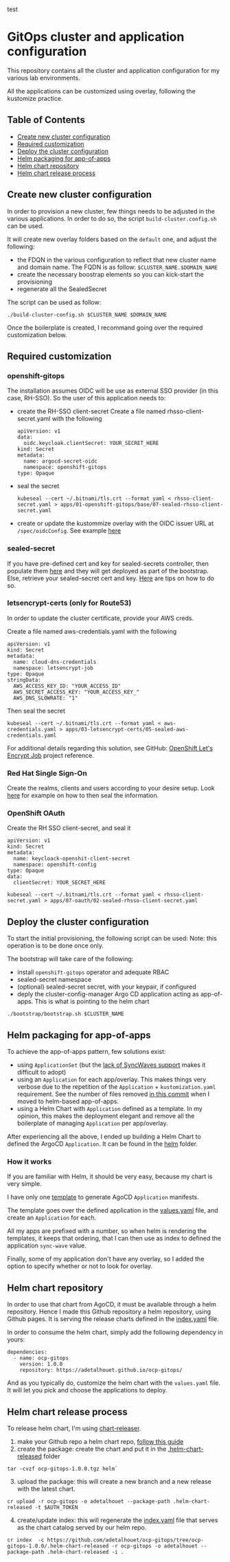 test
# GitOps cluster and application configuration

This repository contains all the cluster and application configuration for my various lab environments.

All the applications can be customized using overlay, following the kustomize practice.

## Table of Contents

<!-- TOC -->
- [Create new cluster configuration](#create-new-cluster-configuration)
- [Required customization](#required-customization)
- [Deploy the cluster configuration](#deploy-the-cluster-configuration)
- [Helm packaging for app-of-apps](#helm-packaging-for-app-of-apps)
- [Helm chart repository](#helm-chart-repository)
- [Helm chart release process](#helm-chart-release-process)
<!-- TOC -->

## Create new cluster configuration

In order to provision a new cluster, few things needs to be adjusted in the various applications. In order to do so, the script `build-cluster.config.sh` can be used.

It will create new overlay folders based on the `default` one, and adjust the following:
- the FDQN in the various configuration to reflect that new cluster name and domain name. The FQDN is as follow: `$CLUSTER_NAME.$DOMAIN_NAME`
- create the necessary boostrap elements so you can kick-start the provisioning
- regenerate all the SealedSecret

The script can be used as follow:
~~~
./build-cluster-config.sh $CLUSTER_NAME $DOMAIN_NAME
~~~

Once the boilerplate is created, I recommand going over the required customization below.

## Required customization

### openshift-gitops
The installation assumes OIDC will be use as external SSO provider (in this case, RH-SSO). So the user of this application needs to:
- create the RH-SSO client-secret
    Create a file named rhsso-client-secret.yaml with the following
    ~~~
    apiVersion: v1
    data:
      oidc.keycloak.clientSecret: YOUR_SECRET_HERE
    kind: Secret
    metadata:
      name: argocd-secret-oidc
      namespace: openshift-gitops
    type: Opaque
    ~~~
- seal the secret
    ~~~
    kubeseal --cert ~/.bitnami/tls.crt --format yaml < rhsso-client-secret.yaml > apps/01-openshift-gitops/base/07-sealed-rhsso-client-secret.yaml
    ~~~
- create or update the kustommize overlay with the OIDC issuer URL at `/spec/oidcConfig`. 
See example [here](apps/01-openshift-gitops/overlays/default/kustomization.yaml#L17)

### sealed-secret
If you have pre-defined cert and key for sealed-secrets controller, then populate them [here](https://github.com/adetalhouet/ocp-gitops/blob/main/apps/02-sealed-secrets/bootstrap/02-sealed-secrets-secret-EXAMPLE.yaml) and they will get deployed as part of the bootstrap.
Else, retrieve your sealed-secret cert and key. [Here](https://github.com/redhat-cop/gitops-catalog/tree/main/sealed-secrets-operator/scripts) are tips on how to do so.

### letsencrypt-certs (only for Route53)
In order to update the cluster certificate, provide your AWS creds.

Create a file named aws-credentials.yaml with the following
~~~
apiVersion: v1
kind: Secret
metadata:
  name: cloud-dns-credentials
  namespace: letsencrypt-job
type: Opaque 
stringData: 
  AWS_ACCESS_KEY_ID: "YOUR_ACCESS_ID"
  AWS_SECRET_ACCESS_KEY: "YOUR_ACCESS_KEY_"
  AWS_DNS_SLOWRATE: "1"
~~~
Then seal the secret
~~~
kubeseal --cert ~/.bitnami/tls.crt --format yaml < aws-credentials.yaml > apps/03-letsencrypt-certs/05-sealed-aws-credentials.yaml
~~~

For additional details regarding this solution, see GitHub: [OpenShift Let's Encrypt Job](https://github.com/pittar/ocp-letsencrypt-job) project reference.

### Red Hat Single Sign-On
Create the realms, clients and users according to your desire setup. 
Look [here](https://github.com/adetalhouet/ocp-gitops/blob/main/apps/06-rhsso/overlays/default/config/README.md) for example on how to then seal the information.

### OpenShift OAuth
Create the RH SSO client-secret, and seal it

~~~
apiVersion: v1
kind: Secret
metadata:
  name: keycloack-openshit-client-secret
  namespace: openshift-config
type: Opaque
data:
  clientSecret: YOUR_SECRET_HERE
~~~

~~~
kubeseal --cert ~/.bitnami/tls.crt --format yaml < rhsso-client-secret.yaml > apps/07-oauth/02-sealed-rhsso-client-secret.yaml
~~~

## Deploy the cluster configuration

To start the initial provisioning, the following script can be used:
Note: this operation is to be done once only.

The bootstrap will take care of the following:
- install `openshift-gitops` operator and adequate RBAC
- sealed-secret namespace
- (optional) sealed-secret secret, with your keypair, if configured
- deply the cluster-config-manager Argo CD application acting as app-of-apps. This is what is pointing to the helm chart

~~~
./bootstrap/bootstrap.sh $CLUSTER_NAME
~~~

## Helm packaging for app-of-apps

To achieve the app-of-apps pattern, few solutions exist:
- using `ApplicationSet` (but the [lack of SyncWaves support](https://github.com/argoproj-labs/applicationset/issues/221}) makes it difficult to adopt)
- using an `Application` for each app/overlay. This makes things very verbose due to the repetition of the `Application` + `kustomization.yaml` requirement. See the number of files removed [in this commit](https://github.com/adetalhouet/ocp-gitops/commit/d9ae7ab6fb5ed0dc2e098563ee6a1c5a154ae6d1) when I moved to helm-based app-of-apps.
- using a Helm Chart with `Application` defined as a template. In my opinion, this makes the deployment elegant and remove all the boilerplate of managing `Application` per app/overlay.

After experiencing all the above, I ended up building a Helm Chart to defined the ArgoCD `Application`. It can be found in the [helm](helm) folder.

### How it works

If you are familiar with Helm, it should be very easy, because my chart is very simple.

I have only one [template](helm/templates) to generate AgoCD `Application` manifests.

The template goes over the defined application in the [values.yaml](helm/values.yaml) file, and create an `Application` for each.

All my apps are prefixed with a number, so when helm is rendering the templates, it keeps that ordering, that I can then use as index to defined the application `sync-wave` value.

Finally, some of my application don't have any overlay, so I added the option to specify whether or not to look for overlay.

## Helm chart repository

In order to use that chart from AgoCD, it must be available through a helm repository. Hence I made this Github repository a helm repository, using Github pages.
It is serving the release charts defined in the [index.yaml](index.yaml) file.

In order to consume the helm chart, simply add the following dependency in yours:

~~~
dependencies:
  - name: ocp-gitops
    version: 1.0.0
    repository: https://adetalhouet.github.io/ocp-gitops/
~~~

And as you typically do, customize the helm chart with the `values.yaml` file. It will let you pick and choose the applications to deploy.

## Helm chart release process

To release helm chart, I'm using [chart-releaser](https://github.com/helm/chart-releaser/tree/main).

1. make your Github repo a helm chart repo, [follow this guide](https://medium.com/@mattiaperi/create-a-public-helm-chart-repository-with-github-pages-49b180dbb417)
2. create the package: create the chart and put it in the [.helm-chart-released](.helm-chart-released) folder
~~~
tar -cvzf ocp-gitops-1.0.0.tgz helm`
~~~
3. upload the package: this will create a new branch and a new release with the latest chart.
~~~
cr upload -r ocp-gitops -o adetalhouet --package-path .helm-chart-released -t $AUTH_TOKEN
~~~
4. create/update index: this will regenerate the [index.yaml](index.yaml) file that serves as the chart catalog served by our helm repo.
~~~
cr index  -c https://github.com/adetalhouet/ocp-gitops/tree/ocp-gitops-1.0.0/.helm-chart-released -r ocp-gitops -o adetalhouet --package-path .helm-chart-released -i .
~~~
